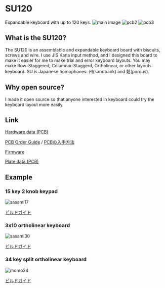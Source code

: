 # SU120

Expandable keyboard with up to 120 keys.
![main image](https://github.com/e3w2q/su120-keyboard-doc/blob/master/mainimage.jpg?raw=true)
![pcb2](https://github.com/e3w2q/su120-keyboard-doc/blob/master/pcb2.jpg?raw=true)
![pcb3](https://github.com/e3w2q/su120-keyboard-doc/blob/master/pcb3.jpg?raw=true)

## What is the SU120?

The SU120 is an assemblable and expandable keyboard board with biscuits, screws and wire.
I use JIS Kana input method, and I designed this board to make it easier for me to make trial and error keyboard layouts.
You may make Row-Staggered, Columnar-Staggerd, Ortholinear, or other layouts keyboard.
SU is Japanese homophones: 州(sandbank) and 鬆(porous).

## Why open source?

I made it open source so that anyone interested in keyboard could try the keyboard layout more easily.

## Link

[Hardware data (PCB)](/pcb/)

[PCB Order Guide](https://github.com/e3w2q/su120-keyboard-doc/blob/master/common/pcb_order_guide.md) / [PCBの入手方法](https://github.com/e3w2q/su120-keyboard-doc/blob/master/common/pcb_order_guide_jp.md)

[Firmware](https://github.com/e3w2q/qmk_firmware/tree/su120/keyboards/handwired/su120)

[Plate data (PCB)](/plate-pcb/)

## Example

### 15 key 2 knob keypad

![sasami17](https://github.com/e3w2q/su120-keyboard-doc/blob/master/sasami17/image/sasami17-4.jpg?raw=true)

[ビルドガイド](https://github.com/e3w2q/su120-keyboard-doc/blob/master/sasami17/readme_jp.md)

### 3x10 ortholinear keyboard

![sasami30](https://github.com/e3w2q/su120-keyboard-doc/blob/master/sasami30/image/sasami30.jpg?raw=true)

[ビルドガイド](https://github.com/e3w2q/su120-keyboard-doc/blob/master/sasami30/readme_jp.md)

### 34 key split ortholinear keyboard

![momo34](https://github.com/e3w2q/su120-keyboard-doc/blob/master/momo34/image/momo34.jpg?raw=true)

[ビルドガイド](https://github.com/e3w2q/su120-keyboard-doc/blob/master/momo34/readme_jp.md)

